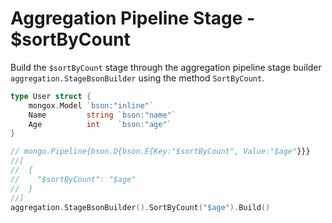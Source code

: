 # Aggregation Pipeline Stage - $sortByCount
Build the `$sortByCount` stage through the aggregation pipeline stage builder `aggregation.StageBsonBuilder` using the method `SortByCount`.

```go
type User struct {
	mongox.Model `bson:"inline"`
	Name         string `bson:"name"`
	Age          int    `bson:"age"`
}

// mongo.Pipeline{bson.D{bson.E{Key:"$sortByCount", Value:"$age"}}}
//[
//  {
//    "$sortByCount": "$age"
//  }
//]
aggregation.StageBsonBuilder().SortByCount("$age").Build()
```